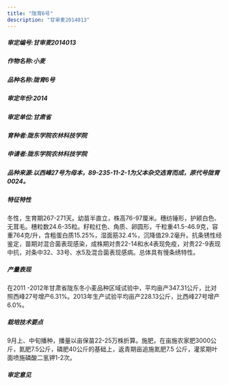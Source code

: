 ```yaml
---
title: "陇育6号"
description: "甘审麦2014013"
---
```

##### 审定编号:甘审麦2014013

##### 作物名称:小麦

##### 品种名称:陇育6号

##### 审定年份:2014

##### 审定单位:甘肃省

##### 育种者:陇东学院农林科技学院

##### 申请者:陇东学院农林科技学院

##### 品种来源:以西峰27号为母本，89-235-11-2-1为父本杂交选育而成，原代号陇育0024。

##### 特征特性
冬性，生育期267-271天。幼苗半直立，株高76-97厘米。穗纺锤形，护颍白色、无茸毛。穗粒数24.6-35粒。籽粒红色、角质、卵圆形，千粒重41.5-46.9克，容重764克/升，含粗蛋白质15.25%，湿面筋32.4%，沉降值29.2毫升。抗条锈性经鉴定，苗期对混合菌表现感染，成株期对贵22-14和水4表现免疫，对贵22-9表现中抗，对条中32、33号、水5及混合菌表现感病。总体具有慢条绣特性。

##### 产量表现
在2011 -2012年甘肃省陇东冬小麦品种区域试验中，平均亩产347.31公斤，比对照西峰27号增产6.31%。2013年生产试验平均亩产228.13公斤，比西峰27号增产6.0%。

##### 栽培技术要点
9月上、中旬播种，播量以亩保苗22-25万株折算。施肥，在亩施农家肥3000公斤，氮肥7.5公斤，磷肥40公斤的基础上，返青期亩追施氮肥7.5 公斤，灌浆期叶面喷施磷酸二氢钾1-2次。

##### 审定意见

